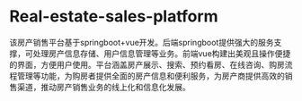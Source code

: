 # Real-estate-sales-platform
该房产销售平台基于springboot+vue开发。后端springboot提供强大的服务支撑，可处理房产信息存储、用户信息管理等业务。前端vue构建出美观且操作便捷的界面，方便用户使用。平台涵盖房产展示、搜索、预约看房、在线咨询、购房流程管理等功能，为购房者提供全面的房产信息和便利服务，为房产商提供高效的销售渠道，推动房产销售业务的线上化和信息化发展。
